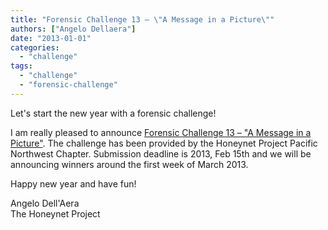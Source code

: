```yaml
---
title: "Forensic Challenge 13 – \"A Message in a Picture\""
authors: ["Angelo Dellaera"]
date: "2013-01-01"
categories: 
  - "challenge"
tags: 
  - "challenge"
  - "forensic-challenge"
---
```


Let's start the new year with a forensic challenge!  
  
I am really pleased to announce [Forensic Challenge 13 – "A Message in a Picture"](https://honeynet.org/challenges/2012_13_message_picture). The challenge has been provided by the Honeynet Project Pacific Northwest Chapter. Submission deadline is 2013, Feb 15th and we will be announcing winners around the first week of March 2013. 
  
Happy new year and have fun!  
  
Angelo Dell'Aera  
The Honeynet Project
